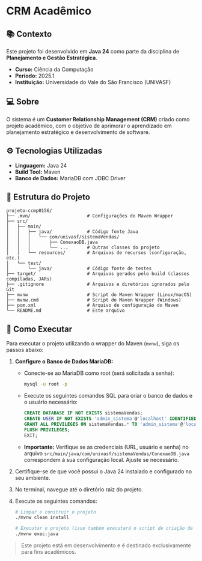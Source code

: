 # CRM Acadêmico

## 📚 Contexto

Este projeto foi desenvolvido em **Java 24** como parte da disciplina de **Planejamento e Gestão Estratégica**.

- **Curso:** Ciência da Computação
- **Período:** 2025.1
- **Instituição:** Universidade do Vale do São Francisco (UNIVASF)

## 💻 Sobre

O sistema é um **Customer Relationship Management (CRM)** criado como projeto acadêmico, com o objetivo de aprimorar o aprendizado em planejamento estratégico e desenvolvimento de software.

## ⚙️ Tecnologias Utilizadas

- **Linguagem:** Java 24
- **Build Tool:** Maven
- **Banco de Dados:** MariaDB com JDBC Driver

## 🌳 Estrutura do Projeto

```
projeto-ccmp0156/
├── .mvn/                     # Configurações do Maven Wrapper
├── src/
│   ├── main/
│   │   ├── java/             # Código fonte Java
│   │   │   └── com/univasf/sistemaVendas/
│   │   │       ├── ConexaoDB.java
│   │   │       └── ...       # Outras classes do projeto
│   │   └── resources/        # Arquivos de recursos (configuração, etc.)
│   └── test/
│       └── java/             # Código fonte de testes
├── target/                   # Arquivos gerados pelo build (classes compiladas, JARs)
├── .gitignore                # Arquivos e diretórios ignorados pelo Git
├── mvnw                      # Script do Maven Wrapper (Linux/macOS)
├── mvnw.cmd                  # Script do Maven Wrapper (Windows)
├── pom.xml                   # Arquivo de configuração do Maven
└── README.md                 # Este arquivo
```

## 🚀 Como Executar

Para executar o projeto utilizando o wrapper do Maven (`mvnw`), siga os passos abaixo:

1. **Configure o Banco de Dados MariaDB:**
    - Conecte-se ao MariaDB como root (será solicitada a senha):

        ```bash
        mysql -u root -p
        ```

    - Execute os seguintes comandos SQL para criar o banco de dados e o usuário necessário:

        ```sql
        CREATE DATABASE IF NOT EXISTS sistemaVendas;
        CREATE USER IF NOT EXISTS 'admin_sistema'@'localhost' IDENTIFIED BY 'S!st3m@2025';
        GRANT ALL PRIVILEGES ON sistemaVendas.* TO 'admin_sistema'@'localhost';
        FLUSH PRIVILEGES;
        EXIT;
        ```

    - **Importante:** Verifique se as credenciais (URL, usuário e senha) no arquivo `src/main/java/com/univasf/sistemaVendas/ConexaoDB.java` correspondem à sua configuração local. Ajuste se necessário.

2. Certifique-se de que você possui o Java 24 instalado e configurado no seu ambiente.
3. No terminal, navegue até o diretório raiz do projeto.
4. Execute os seguintes comandos:

    ```bash
    # Limpar e construir o projeto
    ./mvnw clean install

    # Executar o projeto (isso também executará o script de criação de tabelas)
    ./mvnw exec:java
    ```

> Este projeto está em desenvolvimento e é destinado exclusivamente para fins acadêmicos.
